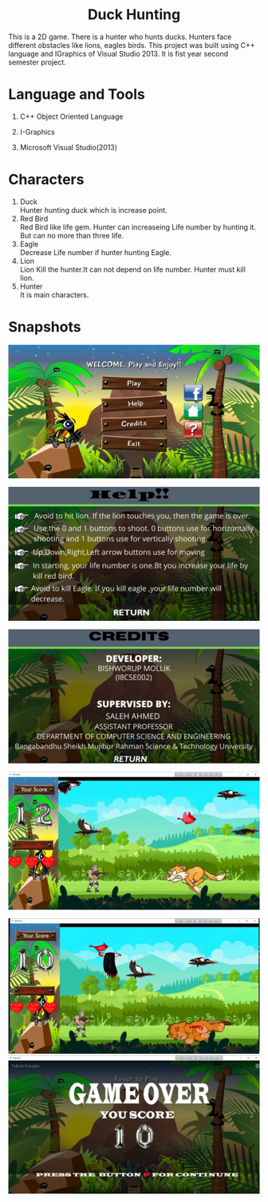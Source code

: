 <h1 style="text-align: center;">Duck Hunting</h1>
This is a 2D game. There is a hunter who hunts ducks. Hunters face different obstacles like lions, eagles birds. This project was built using C++ language and IGraphics of Visual Studio 2013. It is fist year second semester project.

# Language and Tools

1. C++ Object Oriented Language

2. I-Graphics

3. Microsoft Visual Studio(2013)

# Characters
1. Duck <br>
  Hunter hunting duck which is increase point.
2. Red Bird<br>
   Red Bird like life gem. Hunter can increaseing Life number by hunting it. But can no more than three life.
3. Eagle<br>
   Decrease Life number if hunter hunting Eagle.
4. Lion <br>
   Lion Kill the hunter.It can not depend on life number. Hunter must kill lion. 
5. Hunter<br>
  It is main characters.
# Snapshots  
![Alt text](fp.bmp)

![Alt text](hp.bmp)

![Alt text](cp.bmp)

![Alt text](1ft.jpg)  

![Alt text](Capture.jpg)   
![Alt text](jkj.jpg)   


   
  
